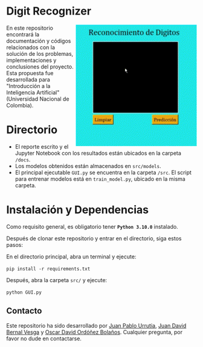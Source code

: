 # Digit Recognizer

<img align="right" src="img/cover.gif" height="320">

En este repositorio encontrará la documentación y códigos relacionados con la solución de los problemas, implementaciones y conclusiones del proyecto. Esta propuesta fue desarrollada para "Introducción a la Inteligencia Artificial" (Universidad Nacional de Colombia).

# Directorio

* El reporte escrito y el Jupyter Notebook con los resultados están ubicados en la carpeta `/docs`.
* Los modelos obtenidos están almacenados en `src/models`.
* El principal ejecutable `GUI.py` se encuentra en la carpeta `/src`. El script para entrenar modelos está en `train_model.py`, ubicado en la misma carpeta.

# Instalación y Dependencias

Como requisito general, es obligatorio tener **`Python 3.10.0`** instalado.

Después de clonar este repositorio y entrar en el directorio, siga estos pasos:

En el directorio principal, abra un terminal y ejecute:

```pip install -r requirements.txt```

Después, abra la carpeta `src/` y ejecute:

```python GUI.py```

## Contacto

Este repositorio ha sido desarrollado por [Juan Pablo Urrutia](https://github.com/jurrutiap), [Juan David Bernal Vesga](https://github.com/JuanDavinXI) y [Oscar David Ordóñez Bolaños](https://github.com/Odob13). Cualquier pregunta, por favor no dude en contactarse.
